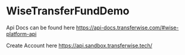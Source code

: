 # WiseTransferFundDemo

Api Docs can be found here https://api-docs.transferwise.com/#wise-platform-api

Create Account here https://api.sandbox.transferwise.tech/